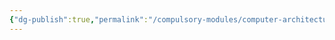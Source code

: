 ```yaml
---
{"dg-publish":true,"permalink":"/compulsory-modules/computer-architecture/computer-architecture/"}
---
```





